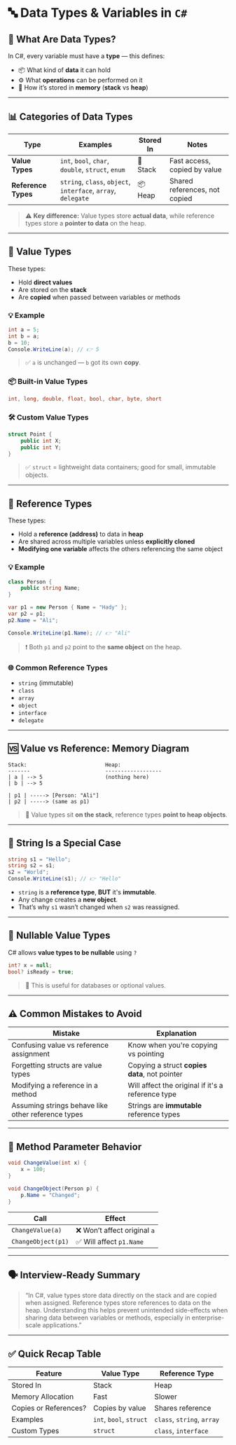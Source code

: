 # 🔤 Data Types & Variables in `C#`

## 🧠 What Are Data Types?

In C#, every variable must have a **type** — this defines:

- 📦 What kind of **data** it can hold
- ⚙️ What **operations** can be performed on it
- 🧮 How it’s stored in **memory** (**stack** vs **heap**)

---

## 📊 Categories of Data Types

| Type                | Examples                                                      | Stored In | Notes                         |
| ------------------- | ------------------------------------------------------------- | --------- | ----------------------------- |
| **Value Types**     | `int`, `bool`, `char`, `double`, `struct`, `enum`             | 🧠 Stack  | Fast access, copied by value  |
| **Reference Types** | `string`, `class`, `object`, `interface`, `array`, `delegate` | 📦 Heap   | Shared references, not copied |

> ⚠️ **Key difference:**
> Value types store **actual data**, while reference types store a **pointer to data** on the heap.

---

## 🔹 Value Types

These types:

- Hold **direct values**
- Are stored on the **stack**
- Are **copied** when passed between variables or methods

### 💡 Example

```csharp
int a = 5;
int b = a;
b = 10;
Console.WriteLine(a); // 👉 5
```

> ✅ `a` is unchanged — `b` got its own **copy**.

### 📦 Built-in Value Types

```csharp
int, long, double, float, bool, char, byte, short
```

### 🛠 Custom Value Types

```csharp
struct Point {
    public int X;
    public int Y;
}
```

> ✅ `struct` = lightweight data containers; good for small, immutable objects.

---

## 🔸 Reference Types

These types:

- Hold a **reference (address)** to data in **heap**
- Are shared across multiple variables unless **explicitly cloned**
- **Modifying one variable** affects the others referencing the same object

### 💡 Example

```csharp
class Person {
    public string Name;
}

var p1 = new Person { Name = "Hady" };
var p2 = p1;
p2.Name = "Ali";

Console.WriteLine(p1.Name); // 👉 "Ali"
```

> ❗ Both `p1` and `p2` point to the **same object** on the heap.

### 🌐 Common Reference Types

- `string` (immutable)
- `class`
- `array`
- `object`
- `interface`
- `delegate`

---

## 🆚 Value vs Reference: Memory Diagram

```plaintext
Stack:                         Heap:
-------                        ------------------
| a | --> 5                    (nothing here)
| b | --> 5

| p1 | -----> [Person: "Ali"]
| p2 | -----> (same as p1)
```

> 🧠 Value types sit **on the stack**, reference types **point to heap objects**.

---

## 🧪 String Is a Special Case

```csharp
string s1 = "Hello";
string s2 = s1;
s2 = "World";
Console.WriteLine(s1); // 👉 "Hello"
```

- `string` is a **reference type**, **BUT** it's **immutable**.
- Any change creates a **new object**.
- That’s why `s1` wasn’t changed when `s2` was reassigned.

---

## 🧮 Nullable Value Types

C# allows **value types to be nullable** using `?`

```csharp
int? x = null;
bool? isReady = true;
```

> 🧠 This is useful for databases or optional values.

---

## ⚠️ Common Mistakes to Avoid

| Mistake                                            | Explanation                                       |
| -------------------------------------------------- | ------------------------------------------------- |
| Confusing value vs reference assignment            | Know when you're copying vs pointing              |
| Forgetting structs are value types                 | Copying a struct **copies data**, not pointer     |
| Modifying a reference in a method                  | Will affect the original if it's a reference type |
| Assuming strings behave like other reference types | Strings are **immutable** reference types         |

---

## 🧪 Method Parameter Behavior

```csharp
void ChangeValue(int x) {
    x = 100;
}

void ChangeObject(Person p) {
    p.Name = "Changed";
}
```

| Call               | Effect                       |
| ------------------ | ---------------------------- |
| `ChangeValue(a)`   | ❌ Won’t affect original `a` |
| `ChangeObject(p1)` | ✅ Will affect `p1.Name`     |

---

## 🗣 Interview-Ready Summary

> “In C#, value types store data directly on the stack and are copied when assigned. Reference types store references to data on the heap. Understanding this helps prevent unintended side-effects when sharing data between variables or methods, especially in enterprise-scale applications.”

---

## ✅ Quick Recap Table

| Feature               | Value Type              | Reference Type             |
| --------------------- | ----------------------- | -------------------------- |
| Stored In             | Stack                   | Heap                       |
| Memory Allocation     | Fast                    | Slower                     |
| Copies or References? | Copies by value         | Shares reference           |
| Examples              | `int`, `bool`, `struct` | `class`, `string`, `array` |
| Custom Types          | `struct`                | `class`, `interface`       |
